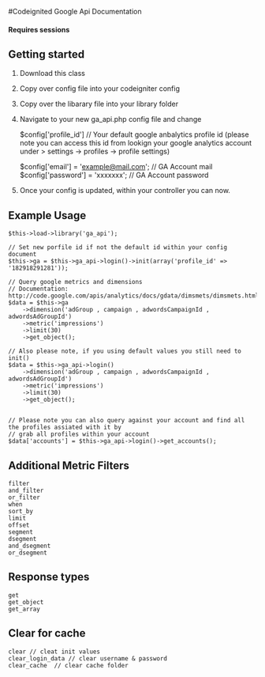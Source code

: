 #Codeignited Google Api Documentation

#### Requires sessions

## Getting started

1. Download this class
2. Copy over config file into your codeigniter config
3. Copy over the libarary file into your library folder
4. Navigate to your new ga_api.php config file and change 

	$config['profile_id'] // Your default google anbalytics profile id
	(please note you can access this id from lookign your google analytics account under > settings -> profiles -> profile settings)

	$config['email']		= 'example@mail.com'; // GA Account mail
	$config['password']		= 'xxxxxxx'; // GA Account password

5. Once your config is updated, within your controller you can now.

## Example Usage

	$this->load->library('ga_api');

	// Set new porfile id if not the default id within your config document
	$this->ga = $this->ga_api->login()->init(array('profile_id' => '182918291281'));

	// Query google metrics and dimensions
	// Documentation: http://code.google.com/apis/analytics/docs/gdata/dimsmets/dimsmets.html)
	$data = $this->ga
		->dimension('adGroup , campaign , adwordsCampaignId , adwordsAdGroupId')
		->metric('impressions')
		->limit(30)
		->get_object();

	// Also please note, if you using default values you still need to init()
	$data = $this->ga_api->login()
		->dimension('adGroup , campaign , adwordsCampaignId , adwordsAdGroupId')
		->metric('impressions')
		->limit(30)
		->get_object();


	// Please note you can also query against your account and find all the profiles assiated with it by
	// grab all profiles within your account
	$data['accounts'] = $this->ga_api->login()->get_accounts();

## Additional Metric Filters

	filter
	and_filter
	or_filter
	when
	sort_by
	limit
	offset
	segment
	dsegment
	and_dsegment
	or_dsegment

## Response types

	get
	get_object
	get_array

## Clear for cache

	clear // cleat init values
	clear_login_data // clear username & password
	clear_cache	 // clear cache folder


